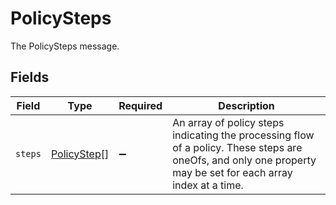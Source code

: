 # PolicySteps

The PolicySteps message.


## Fields

| Field                                                                                                                                                           | Type                                                                                                                                                            | Required                                                                                                                                                        | Description                                                                                                                                                     |
| --------------------------------------------------------------------------------------------------------------------------------------------------------------- | --------------------------------------------------------------------------------------------------------------------------------------------------------------- | --------------------------------------------------------------------------------------------------------------------------------------------------------------- | --------------------------------------------------------------------------------------------------------------------------------------------------------------- |
| `steps`                                                                                                                                                         | [PolicyStep](../../models/shared/policystep.md)[]                                                                                                               | :heavy_minus_sign:                                                                                                                                              |  An array of policy steps indicating the processing flow of a policy. These steps are oneOfs, and only one property may be set for each array index at a time.<br/> |